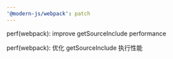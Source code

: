 ```yaml
---
'@modern-js/webpack': patch
---
```


perf(webpack): improve getSourceInclude performance

perf(webpack): 优化 getSourceInclude 执行性能
